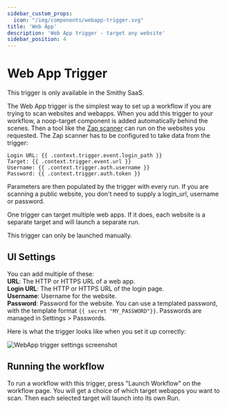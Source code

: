 ```yaml
---
sidebar_custom_props:
  icon: "/img/components/webapp-trigger.svg"
title: 'Web App'
description: 'Web App trigger - target any website'
sidebar_position: 4
---
```


# Web App Trigger

This trigger is only available in the Smithy SaaS.

The Web App trigger is the simplest way to set up a workflow if you are trying to scan websites and webapps.
When you add this trigger to your workflow,
a noop-target component is added automatically behind the scenes.
Then a tool like the [Zap scanner](https://docs.smithy.security/docs/reference/components/zaproxy) can run on the websites you requested.
The Zap scanner has to be configured to take data from the trigger:

```
Login URL: {{ .context.trigger.event.login_path }}  
Target: {{ .context.trigger.event.url }}  
Username: {{ .context.trigger.auth.username }}  
Password: {{ .context.trigger.auth.token }}  
```

Parameters are then populated by the trigger with every run.
If you are scanning a public website, you don't need to supply a login_url, username or password.

One trigger can target multiple web apps. If it does, each website is
a separate target and will launch a separate run.

This trigger can only be launched manually.

## UI Settings

You can add multiple of these:   
**URL**: The HTTP or HTTPS URL of a web app.  
**Login URL**: The HTTP or HTTPS URL of the login page.    
**Username**: Username for the website.  
**Password**: Password for the website.
You can use a templated password, with the template format
`{{ secret "MY_PASSWORD"}}`. Passwords are managed in Settings > Passwords.

Here is what the trigger looks like when you set it up correctly:

![WebApp trigger settings screenshot](/img/instructions/webapp-trigger-settings.png)

## Running the workflow

To run a workflow with this trigger, press "Launch Workflow" on the workflow
page. You will get a choice of which target webapps you want to
scan. Then each selected target will launch into its own Run.
